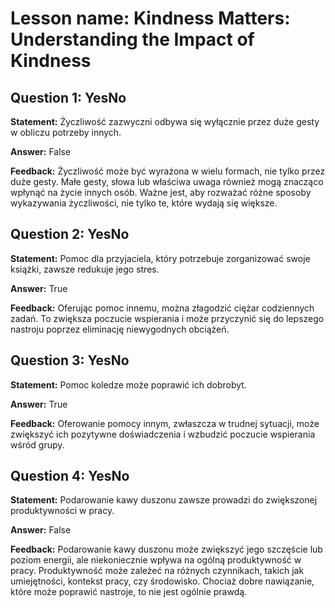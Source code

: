 # Lesson name: Kindness Matters: Understanding the Impact of Kindness

## Question 1: YesNo

**Statement:** Życzliwość zazwyczni odbywa się wyłącznie przez duże gesty w obliczu potrzeby innych.

**Answer:** False

**Feedback:**
Życzliwość może być wyrażona w wielu formach, nie tylko przez duże gesty. Małe gesty, słowa lub właściwa uwaga również mogą znacząco wpłynąć na życie innych osób. Ważne jest, aby rozważać różne sposoby wykazywania życzliwości, nie tylko te, które wydają się większe.


## Question 2: YesNo

**Statement:** Pomoc dla przyjaciela, który potrzebuje zorganizować swoje książki, zawsze redukuje jego stres.

**Answer:** True

**Feedback:**
Oferując pomoc innemu, można złagodzić ciężar codziennych zadań. To zwiększa poczucie wspierania i może przyczynić się do lepszego nastroju poprzez eliminację niewygodnych obciążeń.


## Question 3: YesNo

**Statement:** Pomoc koledze może poprawić ich dobrobyt.

**Answer:** True

**Feedback:**
Oferowanie pomocy innym, zwłaszcza w trudnej sytuacji, może zwiększyć ich pozytywne doświadczenia i wzbudzić poczucie wspierania wśród grupy.


## Question 4: YesNo

**Statement:** Podarowanie kawy duszonu zawsze prowadzi do zwiększonej produktywności w pracy.

**Answer:** False

**Feedback:**
Podarowanie kawy duszonu może zwiększyć jego szczęście lub poziom energii, ale niekoniecznie wpływa na ogólną produktywność w pracy. Produktywność może zależeć na różnych czynnikach, takich jak umiejętności, kontekst pracy, czy środowisko. Chociaż dobre nawiązanie, które może poprawić nastroje, to nie jest ogólnie prawdą.


